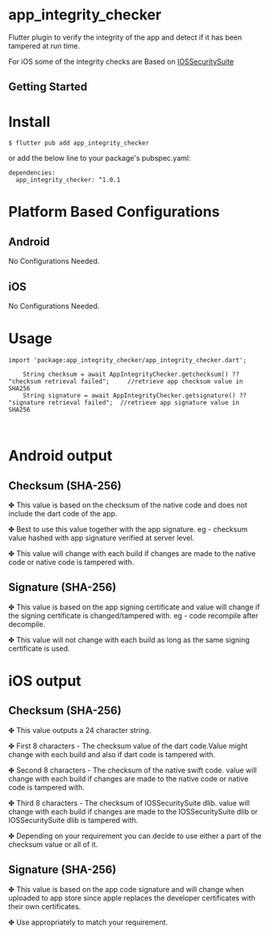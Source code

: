 # app_integrity_checker


Flutter plugin to verify the integrity of the app and detect if it has been tampered at run time.

For iOS some of the integrity checks are Based on
[IOSSecuritySuite](https://github.com/securing/IOSSecuritySuite)


## Getting Started

# Install
```
$ flutter pub add app_integrity_checker

```

or add the below line to your package's pubspec.yaml:

```
dependencies:
  app_integrity_checker: ^1.0.1

```

# Platform Based Configurations

## Android
No Configurations Needed.

## iOS
No Configurations Needed.

# Usage

```
import 'package:app_integrity_checker/app_integrity_checker.dart';

    String checksum = await AppIntegrityChecker.getchecksum() ?? "checksum retrieval failed";     //retrieve app checksum value in SHA256
    String signature = await AppIntegrityChecker.getsignature() ?? "signature retrieval failed";  //retrieve app signature value in SHA256   



```



# Android output

## Checksum (SHA-256)
✤ This value is based on the checksum of the native code and does not include the dart code of the app.  

✤ Best to use this value together with the app signature. eg - checksum value hashed with app signature verified at server level.  

✤ This value will change with each build if changes are made to the native code or native code is tampered with.  

## Signature (SHA-256)
✤ This value is based on the app signing certificate and value will change if the signing certificate is changed/tampered with. eg - code recompile after decompile.  

✤ This value will not change with each build as long as the same signing certificate is used.  




# iOS output

## Checksum (SHA-256)
✤ This value outputs a 24 character string.  

✤ First 8 characters  - The checksum value of the dart code.Value might change with each build and also if dart code is tampered with.  

✤ Second 8 characters - The checksum of the native swift code. value will change with each build if changes are made to the native code or native code is tampered with.  

✤ Third 8 characters  - The checksum of IOSSecuritySuite dlib. value will change with each build if changes are made to the IOSSecuritySuite dlib or IOSSecuritySuite dlib is tampered with.  

✤ Depending on your requirement you can decide to use either a part of the checksum value or all of it.  

## Signature (SHA-256)
✤ This value is based on the app code signature and will change when uploaded to app store since apple replaces the developer certificates with their own certificates. 

✤ Use appropriately to match your requirement.  
